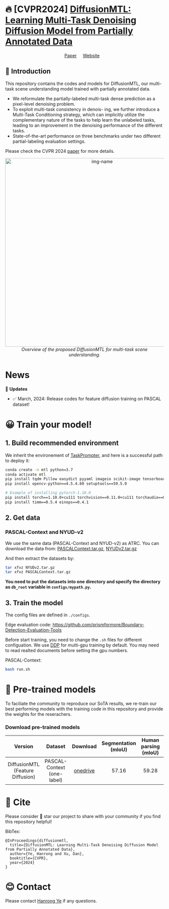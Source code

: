 # :fire: [CVPR2024] [DiffusionMTL: Learning Multi-Task Denoising Diffusion Model from Partially Annotated Data](https://arxiv.org/abs/2403.15389)

<p align="center">
    <a href="https://arxiv.org/abs/2403.15389">Paper</a>&nbsp;&nbsp;&nbsp;&nbsp;
    <a href="https://prismformore.github.io/diffusionmtl/">Website</a>&nbsp;&nbsp;&nbsp;&nbsp;
</p>  

##  :scroll: Introduction
This repository contains the codes and models for DiffusionMTL, our multi-task scene understanding model trained with partially annotated data. 

- We reformulate the partially-labeled multi-task dense prediction as a pixel-level denoising problem.
- To exploit multi-task consistency in denois- ing, we further introduce a Multi-Task Conditioning strategy, which can implicitly utilize the complementary nature of the tasks to help learn the unlabeled tasks, leading to an improvement in the denoising performance of the different tasks.
- State-of-the-art performance on three benchmarks under two different partial-labeling evaluation settings.

Please check the CVPR 2024 [paper](https://arxiv.org/abs/2403.15389) for more details.
<p align="center">
  <img alt="img-name" src="https://github.com/prismformore/Multi-Task-Transformer/assets/14089338/5862c11f-cd1b-464c-b04e-28a729dde7d4" width="600">
  <br>
    <em>Overview of the proposed DiffusionMTL for multi-task scene understanding.</em>
</p>


# News
:triangular_flag_on_post: **Updates** 
- :white_check_mark: March, 2024: Release codes for feature diffusion training on PASCAL dataset!


# :grinning: Train your model!

## 1. Build recommended environment
We inherit the environement of [TaskPrompter](https://github.com/prismformore/Multi-Task-Transformer/tree/main/TaskPrompter), and here is a successful path to deploy it:
```bash
conda create -n mtl python=3.7
conda activate mtl
pip install tqdm Pillow easydict pyyaml imageio scikit-image tensorboard termcolor matplotlib
pip install opencv-python==4.5.4.60 setuptools==59.5.0

# Example of installing pytorch-1.10.0 
pip install torch==1.10.0+cu111 torchvision==0.11.0+cu111 torchaudio==0.10.0 -f https://download.pytorch.org/whl/torch_stable.html
pip install timm==0.5.4 einops==0.4.1
```


## 2. Get data
### PASCAL-Context and NYUD-v2
We use the same data (PASCAL-Context and NYUD-v2) as ATRC. You can download the data from:
[PASCALContext.tar.gz](https://hkustconnect-my.sharepoint.com/:u:/g/personal/hyeae_connect_ust_hk/ER57KyZdEdxPtgMCai7ioV0BXCmAhYzwFftCwkTiMmuM7w?e=2Ex4ab),
[NYUDv2.tar.gz](https://hkustconnect-my.sharepoint.com/:u:/g/personal/hyeae_connect_ust_hk/EZ-2tWIDYSFKk7SCcHRimskBhgecungms4WFa_L-255GrQ?e=6jAt4c)

And then extract the datasets by:
```bash
tar xfvz NYUDv2.tar.gz
tar xfvz PASCALContext.tar.gz
```

**You need to put the datasets into one directory and specify the directory as ```db_root``` variable in ```configs/mypath.py```.**


## 3. Train the model
The config files are defined in ```./configs```.

Edge evaluation code: https://github.com/prismformore/Boundary-Detection-Evaluation-Tools

Before start training, you need to change the ```.sh``` files for different configuation. We use [DDP](https://pytorch.org/tutorials/intermediate/ddp_tutorial.html) for multi-gpu training by default. You may need to read realted documents before setting the gpu numbers. 

PASCAL-Context:
```bash
bash run.sh
```

# :partying_face:	 Pre-trained models
To faciliate the community to reproduce our SoTA results, we re-train our best performing models with the training code in this repository and provide the weights for the reserachers.

### Download pre-trained models
|Version | Dataset | Download | Segmentation (mIoU) |  Human parsing (mIoU) | Saliency (maxF) | Normals (mErr) | Boundary (odsF) | 
|:-:|:-:|:-:|:-:|:-:|:-:|:-:|:-:|
| DiffusionMTL (Feature Diffusion)| PASCAL-Context (one-label) | [onedrive](https://hkustconnect-my.sharepoint.com/:u:/g/personal/hyeae_connect_ust_hk/ERxytOgnrZpBhBkaJNdBTlUBHNKu7E92MHeNRb7jQshhuw?e=wCCle4) | 57.16 | 59.28 |78.00 | 16.17 | 64.60 |

# :hugs: Cite
Please consider :star2: star our project to share with your community if you find this repository helpful!

BibTex:
```
@InProceedings{diffusionmtl,
  title={DiffusionMTL: Learning Multi-Task Denoising Diffusion Model from Partially Annotated Data},
  author={Ye, Hanrong and Xu, Dan},
  booktitle={CVPR},
  year={2024}
}
```

# :blush: Contact
Please contact [Hanrong Ye](https://sites.google.com/site/yhrspace/) if any questions.
